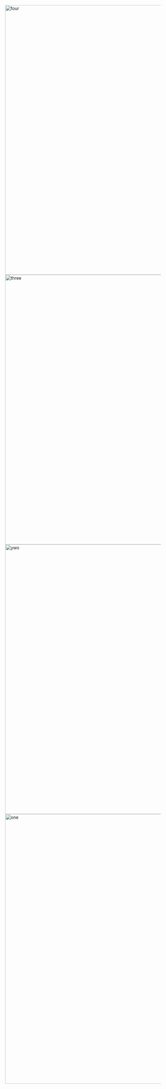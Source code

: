 <img width="870" alt="four" src="https://user-images.githubusercontent.com/49156359/144185697-af1515d6-436c-47c0-91dc-4f294e768cd5.png">
<img width="870" alt="three" src="https://user-images.githubusercontent.com/49156359/144185711-d287f86f-1be1-4451-a4ab-85174a8bd879.png">
<img width="870" alt="ywo" src="https://user-images.githubusercontent.com/49156359/144185718-68d58444-aacd-48c8-8952-6c1d5f9b11bd.png">
<img width="870" alt="one" src="https://user-images.githubusercontent.com/49156359/144185722-5a26fde2-a864-4478-929e-a408550c5240.png">
